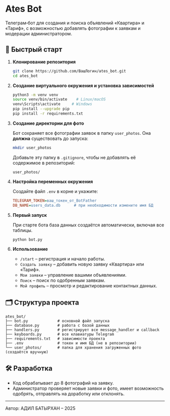 # Ates Bot

Телеграм‑бот для создания и поиска объявлений «Квартира» и «Тариф», с возможностью добавлять фотографии к заявкам и модерации администратором.

## 🚀 Быстрый старт

1. **Клонирование репозитория**

   ```bash
   git clone https://github.com/ВашЛогин/ates_bot.git
   cd ates_bot
   ```

2. **Создание виртуального окружения и установка зависимостей**

   ```bash
   python3 -m venv venv
   source venv/bin/activate    # Linux/macOS
   venv\Scripts\activate     # Windows
   pip install --upgrade pip
   pip install -r requirements.txt
   ```

3. **Создание директории для фото**

   Бот сохраняет все фотографии заявок в папку `user_photos`. Она **должна** существовать до запуска:

   ```bash
   mkdir user_photos
   ```

   Добавьте эту папку в `.gitignore`, чтобы не добавлять её содержимое в репозиторий:

   ```gitignore
   user_photos/
   ```

4. **Настройка переменных окружения**

   Создайте файл `.env` в корне и укажите:

   ```ini
   TELEGRAM_TOKEN=ваш_токен_от_BotFather
   DB_NAME=users_data.db      # при необходимости измените имя БД
   ```

5. **Первый запуск**

   При старте бота база данных создаётся автоматически, включая все таблицы.

   ```bash
   python bot.py
   ```

6. **Использование**

   * `/start` – регистрация и начало работы.
   * `Создать заявку` – добавить новую заявку «Квартира» или «Тариф».
   * `Мои заявки` – управление вашими объявлениями.
   * `Поиск` – поиск по одобренным заявкам.
   * `Мой профиль` – просмотр и редактирование контактных данных.

## 🗂 Структура проекта

```
ates_bot/
├── bot.py             # основной файл запуска
├── database.py        # работа с базой данных
├── handlers.py        # регистрирует все message_handler и callback
├── keyboards.py       # все клавиатуры Telegram
├── requirements.txt   # зависимости проекта
├── .env               # токен и имя БД (не в репозитории)
└── user_photos/       # папка для хранения загруженных фото (создаётся вручную)
```

## 🛠 Разработка

* Код обрабатывает до 8 фотографий на заявку.
* Администратор проверяет новые заявки и фото, имеет возможность одобрять, отправлять на доработку или отклонять.

---

Автор: АДИЛ БАТЫРХАН – 2025
